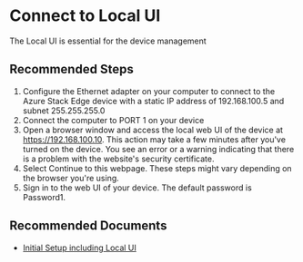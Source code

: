 <properties
  pagetitle="Connect to Local UI"
  service=""
  resource=""
  ms.author="hadhand"
  selfhelptype="Generic"
  supporttopicids="32745983"
  productpesids="16597"
  cloudenvironments="public, fairfax, mooncake, blackforest, ussec, usnat"
  articleid="074f8383-3416-4877-8658-0929370c663c"
  ownershipid="StorageMediaEdge_AzureStack_Edge" />
# Connect to Local UI

The Local UI is essential for the device management

## **Recommended Steps**

1. Configure the Ethernet adapter on your computer to connect to the Azure Stack Edge device with a static IP address of 192.168.100.5 and subnet 255.255.255.0
2. Connect the computer to PORT 1 on your device
3. Open a browser window and access the local web UI of the device at https://192.168.100.10. This action may take a few minutes after you've turned on the device. You see an error or a warning indicating that there is a problem with the website's security certificate.
4. Select Continue to this webpage. These steps might vary depending on the browser you're using.
5. Sign in to the web UI of your device. The default password is Password1.

## **Recommended Documents**

* [Initial Setup including Local UI](https://docs.microsoft.com/azure/databox-online/azure-stack-edge-deploy-connect-setup-activate)
